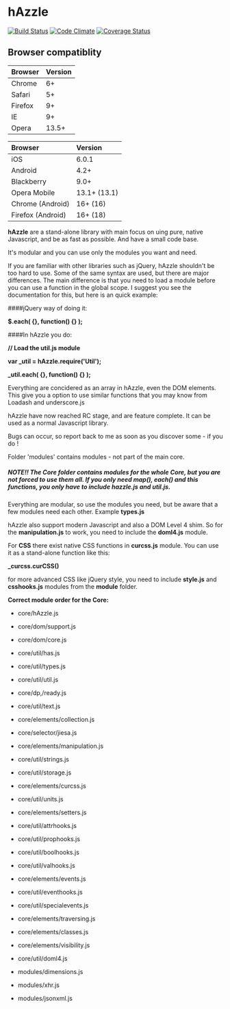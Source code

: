 hAzzle
======

[![Build Status](https://travis-ci.org/hazzlejs/hAzzleJS.svg?branch=master)](https://travis-ci.org/hazzlejs/hAzzleJS) [![Code Climate](https://codeclimate.com/github/hazzlejs/hAzzleJS.png)](https://codeclimate.com/github/hazzlejs/hAzzleJS) [![Coverage Status](https://coveralls.io/repos/mehranhatami/hAzzleJS/badge.png?branch=master)](https://coveralls.io/r/mehranhatami/hAzzleJS?branch=master)

Browser compatiblity
--------------------

<table>
<thead>
<tr>
<th id="browser" style="text-align:left;"> Browser </th>
<th id="version" style="text-align:left;"> Version </th>
</tr>
</thead>

<tbody>
<tr>
<td style="text-align:left;"> Chrome  </td>
<td style="text-align:left;">6+       </td>
</tr>

<tr>
<td style="text-align:left;"> Safari  </td>
<td style="text-align:left;">5+       </td>
</tr>

<tr>
<td style="text-align:left;"> Firefox </td>
<td style="text-align:left;">9+       </td>
</tr>

<tr>
<td style="text-align:left;"> IE      </td>
<td style="text-align:left;">9+       </td>
</tr>

<tr>
<td style="text-align:left;"> Opera   </td>
<td style="text-align:left;">13.5+    </td>
</tr>

</tbody>
</table>

<table>
<thead>
<tr>
<th id="browser" style="text-align:left;"> Browser           </th>
<th id="version" style="text-align:left;"> Version      </th>
</tr>
</thead>

<tbody>
<tr>
<td style="text-align:left;"> iOS               </td>
<td style="text-align:left;"> 6.0.1 </td>
</tr>

<tr>
<td style="text-align:left;"> Android           </td>
<td style="text-align:left;"> 4.2+         </td>
</tr>

<tr>
<td style="text-align:left;"> Blackberry        </td>
<td style="text-align:left;"> 9.0+          </td>
</tr>

<tr>
<td style="text-align:left;"> Opera Mobile      </td>
<td style="text-align:left;"> 13.1+ (13.1) </td>
</tr>

<tr>
<td style="text-align:left;"> Chrome (Android)  </td>
<td style="text-align:left;"> 16+ (16)     </td>
</tr>

<tr>
<td style="text-align:left;"> Firefox (Android) </td>
<td style="text-align:left;"> 16+ (18)     </td>
</tr>

</tbody>
</table>

**hAzzle** are a stand-alone library with main focus on uing pure, native Javascript, and be as fast as possible. And have a small code base.

It's modular and you can use only the modules you want and need.

If you are familiar with other libraries such as jQuery, hAzzle shouldn't be too hard to use. Some of the same syntax are used, but there are major differences. The main difference is that you need to load a module before you can use a function in the global scope. I suggest you see the documentation for this, but here is an quick example:

####jQuery way of doing it:

**$.each( {}, function() {} );**

####In hAzzle you do:

**// Load the util.js module**

**var _util = hAzzle.require('Util');**

**_util.each( {}, function() {} );**

Everything are concidered as an array in hAzzle, even the DOM elements. This give you a option to use
similar functions that you may know from Loadash and underscore.js

hAzzle have now reached RC stage, and are feature complete. It can be used as a normal Javascript library.

Bugs can occur, so report back to me as soon as you discover some - if you do !

Folder 'modules' contains modules - not part of the main core.

##### NOTE!! The **Core folder** contains modules for the whole Core, but you are not forced to use them all. If you only need **map()**, **each()** and this functions, you **only** have to include **hazzle.js** and **util.js**. 

Everything are modular, so use the modules you need, but be aware that a few modules need each other. Example **types.js**

hAzzle also support modern Javascript and also a DOM Level 4 shim. So for the **manipulation.js** to work, you need to include the **doml4.js** module.

For **CSS** there exist native CSS functions in **curcss.js** module. You can use it as a stand-alone function like this:

**_curcss.curCSS()**

for more advanced CSS like jQuery style, you need to include **style.js** and **csshooks.js** modules from the **module** folder.


**Correct module order for the Core:**

* core/hAzzle.js 
* core/dom/support.js 
* core/dom/core.js 
* core/util/has.js 
* core/util/types.js 
* core/util/util.js 
* core/dp,/ready.js 
* core/util/text.js 
* core/elements/collection.js 
* core/selector/jiesa.js 
* core/elements/manipulation.js 
* core/util/strings.js 
* core/util/storage.js 
* core/elements/curcss.js 
* core/util/units.js 
* core/elements/setters.js 
* core/util/attrhooks.js 
* core/util/prophooks.js 
* core/util/boolhooks.js 
* core/util/valhooks.js 
* core/elements/events.js 
* core/util/eventhooks.js 
* core/util/specialevents.js 
* core/elements/traversing.js 
* core/elements/classes.js 
* core/elements/visibility.js 
* core/util/doml4.js 

* modules/dimensions.js 
* modules/xhr.js 
* modules/jsonxml.js 
